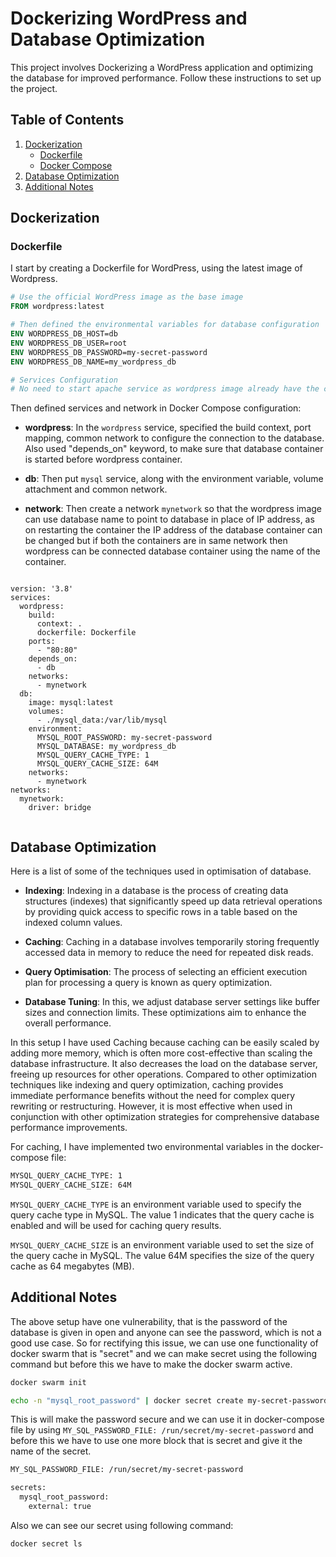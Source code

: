 # Dockerizing WordPress and Database Optimization

This project involves Dockerizing a WordPress application and optimizing the database for improved performance. Follow these instructions to set up the project.

## Table of Contents
1. [Dockerization](#dockerization)
    - [Dockerfile](#dockerfile)
    - [Docker Compose](#docker-compose)
2. [Database Optimization](#database-optimization)
3. [Additional Notes](#additional-notes)


## Dockerization

### Dockerfile

I start by creating a Dockerfile for WordPress, using the latest image of Wordpress.

```Dockerfile
# Use the official WordPress image as the base image
FROM wordpress:latest

# Then defined the environmental variables for database configuration
ENV WORDPRESS_DB_HOST=db
ENV WORDPRESS_DB_USER=root
ENV WORDPRESS_DB_PASSWORD=my-secret-password
ENV WORDPRESS_DB_NAME=my_wordpress_db

# Services Configuration
# No need to start apache service as wordpress image already have the configuration for this function.

```

Then defined services and network in Docker Compose configuration:

- **wordpress**: In the `wordpress` service, specified the build context, port mapping, common network to configure the connection to the database. Also used "depends_on" keyword, to make sure that database container is started before wordpress container.

- **db**: Then put `mysql` service, along with the environment variable, volume attachment and common network.

- **network**: Then create a network `mynetwork` so that the wordpress image can use database name to point to database in place of IP address, as on restarting the container the IP address of the database container can be changed but if both the containers are in same network then wordpress can be connected database container using the name of the container.

```

version: '3.8'
services:
  wordpress:
    build:
      context: .
      dockerfile: Dockerfile
    ports:
      - "80:80"
    depends_on:
      - db
    networks:
      - mynetwork
  db:  
    image: mysql:latest
    volumes:
      - ./mysql_data:/var/lib/mysql
    environment:
      MYSQL_ROOT_PASSWORD: my-secret-password
      MYSQL_DATABASE: my_wordpress_db
      MYSQL_QUERY_CACHE_TYPE: 1
      MYSQL_QUERY_CACHE_SIZE: 64M
    networks:
      - mynetwork
networks:
  mynetwork:
    driver: bridge


```


## Database Optimization

Here is a list of some of the techniques used in optimisation of database.

- **Indexing**: Indexing in a database is the process of creating data structures (indexes) that significantly speed up data retrieval operations by providing quick access to specific rows in a table based on the indexed column values.

- **Caching**: Caching in a database involves temporarily storing frequently accessed data in memory to reduce the need for repeated disk reads.

- **Query Optimisation**: The process of selecting an efficient execution plan for processing a query is known as query optimization.

- **Database Tuning**: In this, we adjust database server settings like buffer sizes and connection limits. These optimizations aim to enhance the overall performance.

In this setup I have used Caching because caching can be easily scaled by adding more memory, which is often more cost-effective than scaling the database infrastructure. It also decreases the load on the database server, freeing up resources for other operations.
Compared to other optimization techniques like indexing and query optimization, caching provides immediate performance benefits without the need for complex query rewriting or restructuring. However, it is most effective when used in conjunction with other optimization strategies for comprehensive database performance improvements.

For caching, I have implemented two environmental variables in the docker-compose file:

```bash
MYSQL_QUERY_CACHE_TYPE: 1
MYSQL_QUERY_CACHE_SIZE: 64M
```
`MYSQL_QUERY_CACHE_TYPE` is an environment variable used to specify the query cache type in MySQL. The value 1 indicates that the query cache is enabled and will be used for caching query results.

`MYSQL_QUERY_CACHE_SIZE` is an environment variable used to set the size of the query cache in MySQL. The value 64M specifies the size of the query cache as 64 megabytes (MB).

## Additional Notes

The above setup have one vulnerability, that is the password of the database is given in open and anyone can see the password, which is not a good use case.
So for rectifying this issue, we can use one functionality of docker swarm that is "secret" and we can make secret using the following command but before this we have to make the docker swarm active.

```bash
docker swarm init
```

```bash
echo -n "mysql_root_password" | docker secret create my-secret-password -
```

This is will make the password secure and we can use it in docker-compose file by using `MY_SQL_PASSWORD_FILE: /run/secret/my-secret-password` and before this we have to use one more block that is secret and give it the name of the secret.

```bash
MY_SQL_PASSWORD_FILE: /run/secret/my-secret-password
```

```bash
secrets:
  mysql_root_password:
    external: true
```

Also we can see our secret using following command:

```bash
docker secret ls
```
